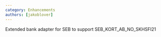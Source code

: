```yaml
---
category: Enhancements
authors: [jakoblover]
---
```


Extended bank adapter for SEB to support SEB_KORT_AB_NO_SKHSFI21
